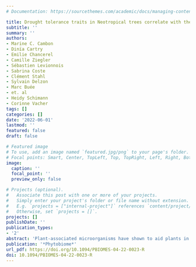 ```yaml
---
# Documentation: https://sourcethemes.com/academic/docs/managing-content/

title: Drought tolerance traits in Neotropical trees correlate with the composition of phyllosphere fungal communities
subtitle: ''
summary: ''
authors:
- Marine C. Cambon
- Dinïa Cartry
- Emilie Chancerel
- Camille Ziegler
- Sébastien Levionnois
- Sabrina Coste
- Clément Stahl
- Sylvain Delzon
- Marc Buée
- et. al 
- Heidy Schimann 
- Corinne Vacher
tags: []
categories: []
date: '2022-06-01'
lastmod: ''
featured: false
draft: false

# Featured image
# To use, add an image named `featured.jpg/png` to your page's folder.
# Focal points: Smart, Center, TopLeft, Top, TopRight, Left, Right, BottomLeft, Bottom, BottomRight.
image:
  caption: ''
  focal_point: ''
  preview_only: false

# Projects (optional).
#   Associate this post with one or more of your projects.
#   Simply enter your project's folder or file name without extension.
#   E.g. `projects = ["internal-project"]` references `content/project/deep-learning/index.md`.
#   Otherwise, set `projects = []`.
projects: []
publishDate: ''
publication_types:
- '2'
abstract: 'Plant-associated microorganisms have shown to aid plants in coping with drought. However, the underlying mechanisms are poorly understood and there is uncertainty regarding which microbial taxa and functions are mostly involved. We explored these issues in Neotropical rainforests and identified foliar microorganisms that may play a role in drought tolerance of trees. Our objectives were to (1) test the relationship between drought tolerance traits in Neotropical trees and the diversity and composition of their foliar fungal and bacterial communities and (2) identify leaf microbial taxa positively or negatively associated with drought tolerance traits. Our results showed that the composition of leaf fungal communities, but not bacterial communities, was related to drought tolerance. We identified 27 fungal Amplicon Sequence Variants (ASVs) whose relative abundance co-varied with drought tolerance traits. Most variants were assigned to fungal clades often described as plant pathogens and increased in abundance with drought susceptibility. This greater relative abundance of leaf pathogens in the most drought-susceptible trees might increase their vulnerability to climate change. Moreover, we identified the *Strelitziana* and *Ochroconis* fungal genera as potential candidates for future culture-dependent studies aimed at understanding and improving drought tolerance in Neotropical forests.'
publication: '*Phytobiome*'
url_pdf: https://doi.org/10.1094/PBIOMES-04-22-0023-R 
doi: 10.1094/PBIOMES-04-22-0023-R
---
```


